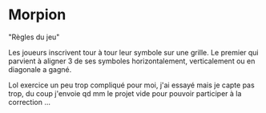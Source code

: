 # Morpion
 
 "Règles du jeu"

Les joueurs inscrivent tour à tour leur symbole sur une grille. Le premier qui parvient à aligner 3 de ses symboles horizontalement, verticalement ou en diagonale a gagné.


 
 
 
 
 Lol exercice un peu trop compliqué pour moi, j'ai essayé mais je capte pas trop, du coup j'envoie qd mm le projet vide pour pouvoir participer à la correction ...
 
 
